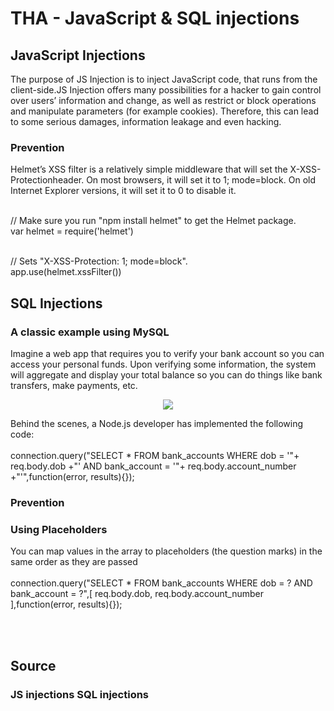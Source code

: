 # THA - JavaScript & SQL injections

## JavaScript Injections
The purpose of JS Injection is to inject JavaScript code, that runs from the client-side.JS Injection offers many possibilities for a hacker to gain control over users’ information and change, as well as restrict or block operations and manipulate parameters (for example cookies). Therefore, this can lead to some serious damages, information leakage and even hacking.
### Prevention
Helmet’s XSS filter is a relatively simple middleware that will set the X-XSS-Protectionheader. On most browsers, it will set it to 1; mode=block. On old Internet Explorer versions, it will set it to 0 to disable it.

<br>// Make sure you run "npm install helmet" to get the Helmet package.
<br>var helmet = require('helmet') 

<br>// Sets "X-XSS-Protection: 1; mode=block".
<br>app.use(helmet.xssFilter())


## SQL Injections 
### A classic example using MySQL
Imagine a web app that requires you to verify your bank account so you can access your personal funds. Upon verifying some information, the system will aggregate and display your total balance so you can do things like bank transfers, make payments, etc.
<center><img src="https://www.veracode.com/sites/default/files/blog-sql-injection-form.png" ></center>

Behind the scenes, a Node.js developer has implemented the following code:<br><br>
connection.query("SELECT * FROM bank_accounts WHERE dob = '"+ req.body.dob +"' AND bank_account = '"+ req.body.account_number +"'",function(error, results){});

### Prevention
### Using Placeholders
You can map values in the array to placeholders (the question marks) in the same order as they are passed <br><br>
connection.query("SELECT * FROM bank_accounts WHERE dob = ? AND bank_account = ?",[
     req.body.dob,
     req.body.account_number
    ],function(error, results){});
    
  <br><br> 
## Source
### <a src="http://bestirtech.com/blog/2018/11/what-is-js-injection-and-how-to-block-it/" > JS injections </a>   <a src="https://www.veracode.com/blog/secure-development/how-prevent-sql-injection-nodejs" > SQL injections </a>

